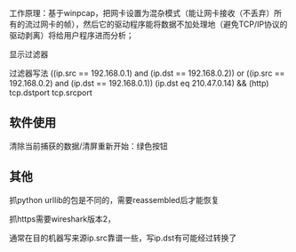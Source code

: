 工作原理：基于winpcap，把网卡设置为混杂模式（能让网卡接收（不丢弃）所有的流过网卡的帧），然后它的驱动程序能将数据不加处理地（避免TCP/IP协议的驱动剥离）将给用户程序进而分析；



显示过滤器

过滤器写法
((ip.src == 192.168.0.1) and (ip.dst == 192.168.0.2)) or ((ip.src == 192.168.0.2) and (ip.dst == 192.168.0.1))
(ip.dst eq 210.47.0.14) && (http)
tcp.dstport
tcp.srcport


## 软件使用
清除当前捕获的数据/清屏重新开始：绿色按钮

## 其他
抓python urllib的包是不同的，需要reassembled后才能恢复

抓https需要wireshark版本2，

通常在目的机器写来源ip.src靠谱一些，写ip.dst有可能经过转换了